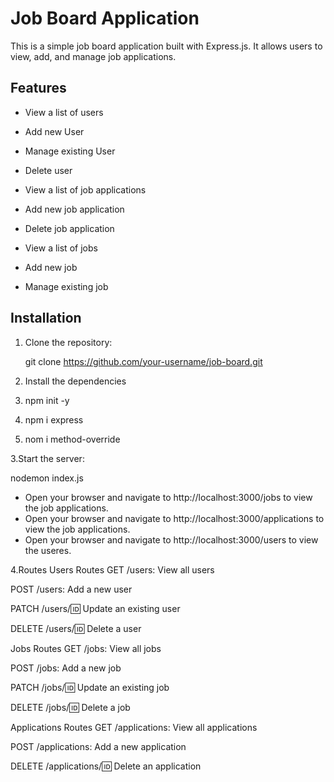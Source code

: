 # Job Board Application

This is a simple job board application built with Express.js. It allows users to view, add, and manage job applications.

## Features

- View a list of users
- Add new User
- Manage existing User
- Delete user

- View a list of job applications
- Add new job application
- Delete job application

- View a list of jobs
- Add new job
- Manage existing job

## Installation

1. Clone the repository:
 
   git clone https://github.com/your-username/job-board.git

2. Install the dependencies
 1. npm init -y
 2. npm i express
 3. nom i method-override

3.Start the server:

  nodemon index.js
  - Open your browser and navigate to http://localhost:3000/jobs to view the job applications.
  - Open your browser and navigate to http://localhost:3000/applications to view the job applications.
  - Open your browser and navigate to http://localhost:3000/users to view the useres.


4.Routes
Users Routes
GET /users: View all users

POST /users: Add a new user

PATCH /users/:id: Update an existing user

DELETE /users/:id: Delete a user

Jobs Routes
GET /jobs: View all jobs

POST /jobs: Add a new job

PATCH /jobs/:id: Update an existing job

DELETE /jobs/:id: Delete a job

Applications Routes
GET /applications: View all applications

POST /applications: Add a new application

DELETE /applications/:id: Delete an application
